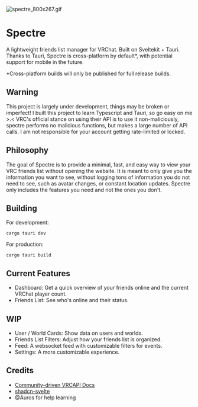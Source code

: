 ![spectre_800x267.gif](assets/spectre_800x267.gif)

# Spectre
A lightweight friends list manager for VRChat. Built on Sveltekit + Tauri. Thanks to Tauri, Spectre is cross-platform by default*, with potential support for mobile in the future.

*Cross-platform builds will only be published for full release builds.

## Warning
This project is largely under development, things may be broken or imperfect! I built this project to learn Typescript and Tauri, so go easy on me >.< VRC's official stance on using their API is to use it non-maliciously, spectre performs no malicious functions, but makes a large number of API calls. I am not responsible for your account getting rate-limited or locked.

## Philosophy
The goal of Spectre is to provide a minimal, fast, and easy way to view your VRC friends list without opening the website. It is meant to only give you the information you want to see, without logging tons of information you do not need to see, such as avatar changes, or constant location updates. Spectre only includes the features you need and not the ones you don't.

## Building

For development:
```shell 
cargo tauri dev
```

For production:
```shell
cargo tauri build
```

## Current Features
- Dashboard: Get a quick overview of your friends online and the current VRChat player count.
- Friends List: See who's online and their status.

## WIP
- User / World Cards: Show data on users and worlds.
- Friends List Filters: Adjust how your friends list is organized.
- Feed: A websocket feed with customizable filters for events.
- Settings: A more customizable experience.

## Credits
- [Community-driven VRCAPI Docs](https://vrchatapi.github.io/docs/api/)
- [shadcn-svelte](https://www.shadcn-svelte.com/)
- @Auros for help learning